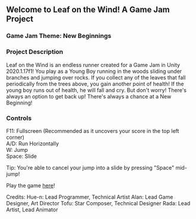## Welcome to Leaf on the Wind! A Game Jam Project

### Game Jam Theme: New Beginnings

### Project Description
Leaf on the Wind is an endless runner created for a Game Jam in Unity 2020.1.17f1! You play as a Young Boy running in the woods sliding under branches and jumping over rocks. If you collect any of the leaves that fall periodically from the trees above, you gain another point of health! If the young boy runs out of health, he will fall and cry. But don't worry! There's always an option to get back up! There's always a chance at a New Beginning!

### Controls <br />
F11: Fullscreen (Recommended as it uncovers your score in the top left corner)<br />
A/D: Run Horizontally  <br />
W: Jump  <br />
Space: Slide  <br />

Tip: You're able to cancel your jump into a slide by pressing "Space" mid-jump!

Play the game [here](https://hue-n.github.io/Leaf-on-the-Wind/)!

Credits:
Hue-n: Lead Programmer, Technical Artist
Alan: Lead Game Designer, Art Director
Tofu: Star Composer, Technical Designer
Rada: Lead Artist, Lead Animator

